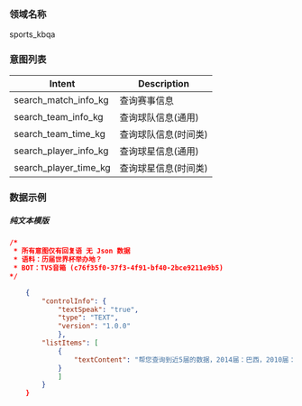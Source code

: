 ### 领域名称
sports_kbqa


### 意图列表

| Intent    | Description |
| --------- | ----------- |
| search_match_info_kg       |    查询赛事信息  |
|search_team_info_kg|查询球队信息(通用)|
|search_team_time_kg|查询球队信息(时间类)|
|search_player_info_kg|查询球星信息(通用)|
|search_player_time_kg|查询球星信息(时间类)|
### 数据示例

##### 纯文本模版

```json
/*
 * 所有意图仅有回复语 无 Json 数据
 * 语料：历届世界杯举办地？
 * BOT：TVS音箱 (c76f35f0-37f3-4f91-bf40-2bce9211e9b5)
*/ 

    {
        "controlInfo": {
            "textSpeak": "true", 
            "type": "TEXT", 
            "version": "1.0.0"
            }, 
        "listItems": [
            {
                "textContent": "帮您查询到近5届的数据，2014届：巴西，2010届：南非，2006届：德国，2002届：韩国和日本，1998届：法国。"
            }
            ]
        }
    }